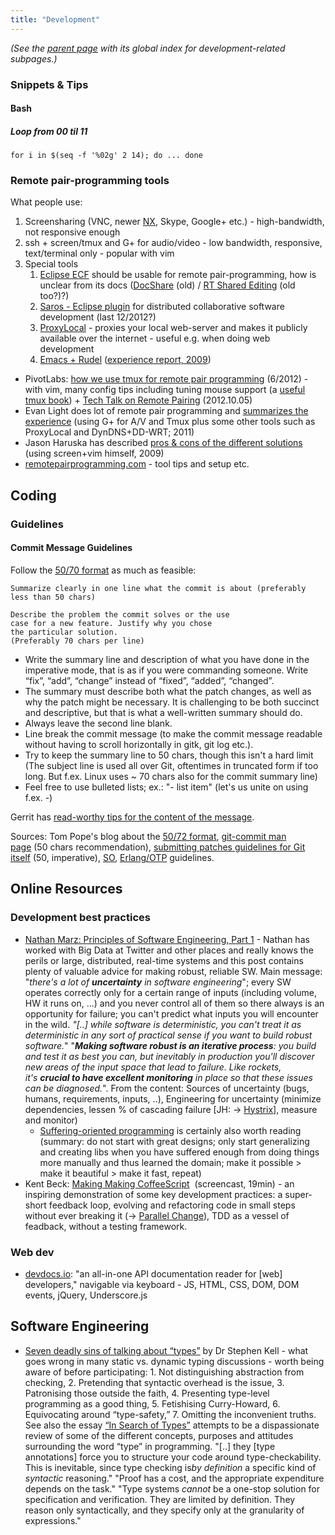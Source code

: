 ```yaml
---
title: "Development"
---
```

*(See the [parent page](/wiki/) with its global index for development-related subpages.)*


### Snippets & Tips




#### Bash




##### Loop from 00 til 11




    for i in $(seq -f '%02g' 2 14); do ... done




### Remote pair-programming tools



What people use:


1.  Screensharing (VNC, newer [NX](http://nomachine.com/), Skype, Google+ etc.) - high-bandwidth, not responsive enough
2.  ssh + screen/tmux and G+ for audio/video - low bandwidth, responsive, text/terminal only - popular with vim
3.  Special tools
    1.  [Eclipse ECF](http://www.eclipse.org/ecf/) should be usable for remote pair-programming, how is unclear from its docs ([DocShare](http://wiki.eclipse.org/DocShare_Plugin) (old) / [RT Shared Editing](http://wiki.eclipse.org/RT_Shared_Editing) (old too?)?)
    2.  [Saros - Eclipse plugin](http://www.saros-project.org/) for distributed collaborative software development (last 12/2012?)
    3.  [ProxyLocal](https://github.com/proxylocal/proxylocal-gem#readme) - proxies your local web-server and makes it publicly available over the internet - useful e.g. when doing web development
    4.  [Emacs + Rudel](http://emacswiki.org/emacs/Rudel) ([experience report, 2009](http://technomancy.us/129))




  - PivotLabs: [how we use tmux for remote pair programming](http://pivotallabs.com/how-we-use-tmux-for-remote-pair-programming/) (6/2012) - with vim, many config tips including tuning mouse support (a [useful tmux book](http://pragprog.com/book/bhtmux/tmux)) + [Tech Talk on Remote Pairing](https://vimeo.com/51001103) (2012.10.05)
  - Evan Light does lot of remote pair programming and [summarizes the experience](http://evan.tiggerpalace.com/articles/2011/10/17/some-people-call-me-the-remote-pairing-guy-/) (using G+ for A/V and Tmux plus some other tools such as ProxyLocal and DynDNS+DD-WRT; 2011)
  - Jason Haruska has described [pros & cons of the different solutions](http://haruska.com/2009/09/29/remote-pair-programming-with-screen-and-vim/) (using screen+vim himself, 2009)
  - [remotepairprogramming.com](http://remotepairprogramming.com/) - tool tips and setup etc.




## Coding




### Guidelines




#### Commit Message Guidelines



Follow the [50/70 format](http://stackoverflow.com/questions/2290016/git-commit-messages-50-72-formatting) as much as feasible:


    Summarize clearly in one line what the commit is about (preferably less than 50 chars)

    Describe the problem the commit solves or the use
    case for a new feature. Justify why you chose
    the particular solution.
    (Preferably 70 chars per line)




  - Write the summary line and description of what you have done in the imperative mode, that is as if you were commanding someone. Write “fix”, “add”, “change” instead of “fixed”, “added”, “changed”.
  - The summary must describe both what the patch changes, as well as why the patch might be necessary. It is challenging to be both succinct and descriptive, but that is what a well-written summary should do.
  - Always leave the second line blank.
  - Line break the commit message (to make the commit message readable without having to scroll horizontally in gitk, git log etc.).
  - Try to keep the summary line to 50 chars, though this isn't a hard limit (The subject line is used all over Git, oftentimes in truncated form if too long. But f.ex. Linux uses \~ 70 chars also for the commit summary line)
  - Feel free to use bulleted lists; ex.: "- list item" (let's us unite on using f.ex. -)



Gerrit has [read-worthy tips for the content of the message](http://www.mediawiki.org/wiki/Gerrit/Commit_message_guidelines).

Sources: Tom Pope's blog about the [50/72 format](http://tbaggery.com/2008/04/19/a-note-about-git-commit-messages.html), [git-commit man page](https://www.kernel.org/pub/software/scm/git/docs/git-commit.html) (50 chars recommendation), [submitting patches guidelines for Git itself](http://git.kernel.org/cgit/git/git.git/tree/Documentation/SubmittingPatches?id=HEAD) (50, imperative), [SO](http://stackoverflow.com/questions/2290016/git-commit-messages-50-72-formatting), [Erlang/OTP](https://github.com/erlang/otp/wiki/Writing-good-commit-messages) guidelines.


## Online Resources




### Development best practices




  - [Nathan Marz: Principles of Software Engineering, Part 1](http://nathanmarz.com/blog/principles-of-software-engineering-part-1.html) - Nathan has worked with Big Data at Twitter and other places and really knows the perils or large, distributed, real-time systems and this post contains plenty of valuable advice for making robust, reliable SW. Main message: "*there's a lot of **uncertainty** in software engineering*"; every SW operates correctly only for a certain range of inputs (including volume, HW it runs on, ...) and you never control all of them so there always is an opportunity for failure; you can't predict what inputs you will encounter in the wild. *"\[..\] while software is deterministic, you can't treat it as deterministic in any sort of practical sense if you want to build robust software.*" "***Making software robust is an iterative process**: you build and test it as best you can, but inevitably in production you'll discover new areas of the input space that lead to failure. Like rockets, it's **crucial to have excellent monitoring** in place so that these issues can be diagnosed.*". From the content: Sources of uncertainty (bugs, humans, requirements, inputs, ..), Engineering for uncertainty (minimize dependencies, lessen % of cascading failure \[JH: -\> [Hystrix](https://github.com/Netflix/Hystrix)\], measure and monitor)
      - [Suffering-oriented programming](http://nathanmarz.com/blog/suffering-oriented-programming.html) is certainly also worth reading (summary: do not start with great designs; only start generalizing and creating libs when you have suffered enough from doing things more manually and thus learned the domain; make it possible \> make it beautiful \> make it fast, repeat)
  - Kent Beck: [Making Making CoffeeScript](https://www.youtube.com/watch?v=nIonZ6-4nuU)  (screencast, 19min) - an inspiring demonstration of some key development practices: a super-short feedback loop, evolving and refactoring code in small steps without ever breaking it (-\> [Parallel Change](/wiki/development/parallel-design-parallel-change/ "Parallel Design (Parallel Change)")), TDD as a vessel of feadback, without a testing framework.




### Web dev




  - [devdocs.io](http://devdocs.io/): "an all-in-one API documentation reader for \[web\] developers," navigable via keyboard - JS, HTML, CSS, DOM, DOM events, jQuery, Underscore.js




## Software Engineering




  - [Seven deadly sins of talking about “types”](http://www.cl.cam.ac.uk/~srk31/blog/2014/10/07#seven-type-sins) by Dr Stephen Kell - what goes wrong in many static vs. dynamic typing discussions - worth being aware of before participating: 1. Not distinguishing abstraction from checking, 2. Pretending that syntactic overhead is the issue, 3. Patronising those outside the faith, 4. Presenting type-level programming as a good thing, 5. Fetishising Curry-Howard, 6. Equivocating around “type-safety,” 7. Omitting the inconvenient truths. See also the essay [“In Search of Types”](http://www.cl.cam.ac.uk/~srk31/#onward14) attempts to be a dispassionate review of some of the different concepts, purposes and attitudes surrounding the word “type” in programming.
    "\[..\] they \[type annotations\] force you to structure your code around type-checkability. This is inevitable, since type checking is*by definition* a specific kind of *syntactic* reasoning." "Proof has a cost, and the appropriate expenditure depends on the task." "Type systems *cannot* be a one-stop solution for specification and verification. They are limited by definition. They reason only syntactically, and they specify only at the granularity of expressions."
